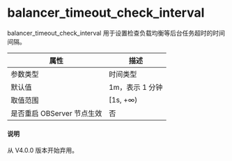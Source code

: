 balancer_timeout_check_interval 
====================================================

balancer_timeout_check_interval 用于设置检查负载均衡等后台任务超时的时间间隔。


|      **属性**      |   **描述**   |
|------------------|------------|
| 参数类型             | 时间类型       |
| 默认值              | 1m，表示 1 分钟 |
| 取值范围             | \[1s, +∞)  |
| 是否重启 OBServer 节点生效 | 否          |


<main id="notice" type='explain'>
  <h4>说明</h4>
  <p>从 V4.0.0 版本开始弃用。</p>
</main>
